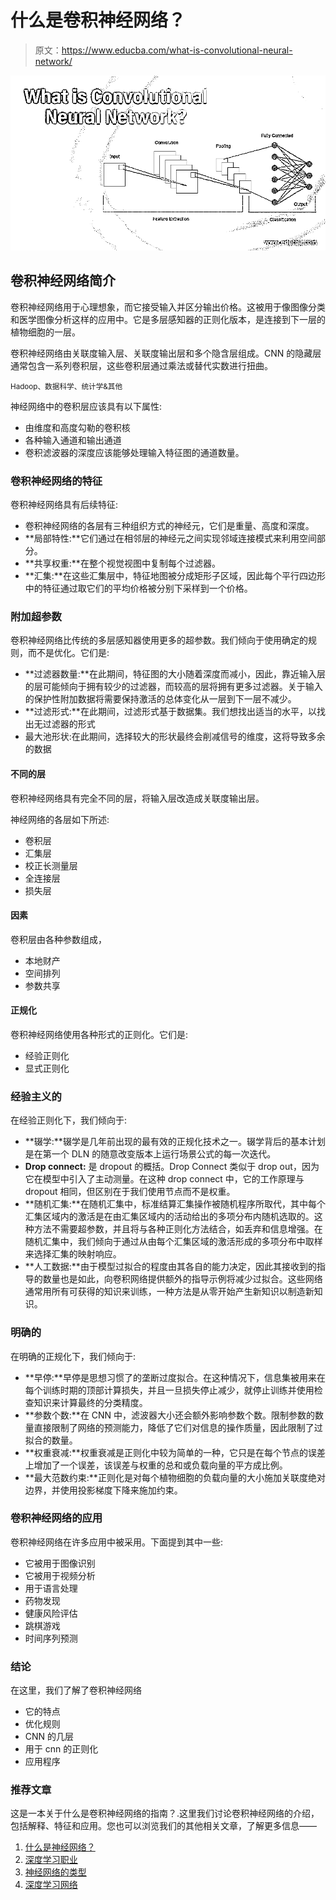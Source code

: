 # 什么是卷积神经网络？

> 原文：<https://www.educba.com/what-is-convolutional-neural-network/>

![What is Convolutional Neural Network?](img/077e6a3df38660231b26f86d2d431ce9.png)



## 卷积神经网络简介

卷积神经网络用于心理想象，而它接受输入并区分输出价格。这被用于像图像分类和医学图像分析这样的应用中。它是多层感知器的正则化版本，是连接到下一层的植物细胞的一层。

卷积神经网络由关联度输入层、关联度输出层和多个隐含层组成。CNN 的隐藏层通常包含一系列卷积层，这些卷积层通过乘法或替代实数进行扭曲。

<small>Hadoop、数据科学、统计学&其他</small>

神经网络中的卷积层应该具有以下属性:

*   由维度和高度勾勒的卷积核
*   各种输入通道和输出通道
*   卷积滤波器的深度应该能够处理输入特征图的通道数量。

### 卷积神经网络的特征

卷积神经网络具有后续特征:

*   卷积神经网络的各层有三种组织方式的神经元，它们是重量、高度和深度。
*   **局部特性:**它们通过在相邻层的神经元之间实现邻域连接模式来利用空间部分。
*   **共享权重:**在整个视觉视图中复制每个过滤器。
*   **汇集:**在这些汇集层中，特征地图被分成矩形子区域，因此每个平行四边形中的特征通过取它们的平均价格被分别下采样到一个价格。

### 附加超参数

卷积神经网络比传统的多层感知器使用更多的超参数。我们倾向于使用确定的规则，而不是优化。它们是:

*   **过滤器数量:**在此期间，特征图的大小随着深度而减小，因此，靠近输入层的层可能倾向于拥有较少的过滤器，而较高的层将拥有更多过滤器。关于输入的保护性附加数据将需要保持激活的总体变化从一层到下一层不减少。
*   **过滤形式:**在此期间，过滤形式基于数据集。我们想找出适当的水平，以找出无过滤器的形式
*   最大池形状:在此期间，选择较大的形状最终会削减信号的维度，这将导致多余的数据

#### 不同的层

卷积神经网络具有完全不同的层，将输入层改造成关联度输出层。

神经网络的各层如下所述:

*   卷积层
*   汇集层
*   校正长测量层
*   全连接层
*   损失层

#### 因素

卷积层由各种参数组成，

*   本地财产
*   空间排列
*   参数共享

#### 正规化

卷积神经网络使用各种形式的正则化。它们是:

*   经验正则化
*   显式正则化

### 经验主义的

在经验正则化下，我们倾向于:

*   **辍学:**辍学是几年前出现的最有效的正规化技术之一。辍学背后的基本计划是在第一个 DLN 的随意改变版本上运行场景公式的每一次迭代。
*   **Drop connect:** 是 dropout 的概括。Drop Connect 类似于 drop out，因为它在模型中引入了主动测量。在这种 drop connect 中，它的工作原理与 dropout 相同，但区别在于我们使用节点而不是权重。
*   **随机汇集:**在随机汇集中，标准结算汇集操作被随机程序所取代，其中每个汇集区域内的激活是在由汇集区域内的活动给出的多项分布内随机选取的。这种方法不需要超参数，并且将与各种正则化方法结合，如丢弃和信息增强。在随机汇集中，我们倾向于通过从由每个汇集区域的激活形成的多项分布中取样来选择汇集的映射响应。
*   **人工数据:**由于模型过拟合的程度由其各自的能力决定，因此其接收到的指导的数量也是如此，向卷积网络提供额外的指导示例将减少过拟合。这些网络通常用所有可获得的知识来训练，一种方法是从零开始产生新知识以制造新知识。

### 明确的

在明确的正规化下，我们倾向于:

*   **早停:**早停是思想习惯了的垄断过度拟合。在这种情况下，信息集被用来在每个训练时期的顶部计算损失，并且一旦损失停止减少，就停止训练并使用检查知识来计算最终的分类精度。
*   **参数个数:**在 CNN 中，滤波器大小还会额外影响参数个数。限制参数的数量直接限制了网络的预测能力，降低了它们对信息的操作质量，因此限制了过拟合的数量。
*   **权重衰减:**权重衰减是正则化中较为简单的一种，它只是在每个节点的误差上增加了一个误差，该误差与权重的总和或负载向量的平方成比例。
*   **最大范数约束:**正则化是对每个植物细胞的负载向量的大小施加关联度绝对边界，并使用投影梯度下降来施加约束。

### 卷积神经网络的应用

卷积神经网络在许多应用中被采用。下面提到其中一些:

*   它被用于图像识别
*   它被用于视频分析
*   用于语言处理
*   药物发现
*   健康风险评估
*   跳棋游戏
*   时间序列预测

### 结论

在这里，我们了解了卷积神经网络

*   它的特点
*   优化规则
*   CNN 的几层
*   用于 cnn 的正则化
*   应用程序

### 推荐文章

这是一本关于什么是卷积神经网络的指南？.这里我们讨论卷积神经网络的介绍，包括解释、特征和应用。您也可以浏览我们的其他相关文章，了解更多信息——

1.  [什么是神经网络？](https://www.educba.com/what-is-neural-networks/)
2.  [深度学习职业](https://www.educba.com/careers-in-deep-learnings/)
3.  [神经网络的类型](https://www.educba.com/types-of-neural-networks/)
4.  [深度学习网络](https://www.educba.com/deep-learning-networks/)





